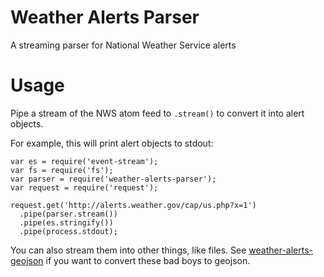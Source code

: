 Weather Alerts Parser
=====================

A streaming parser for National Weather Service alerts


Usage
=====

Pipe a stream of the NWS atom feed to `.stream()` to convert it into alert
objects.


For example, this will print alert objects to stdout:

```node
var es = require('event-stream');
var fs = require('fs');
var parser = require('weather-alerts-parser');
var request = require('request');

request.get('http://alerts.weather.gov/cap/us.php?x=1')
  .pipe(parser.stream())
  .pipe(es.stringify())
  .pipe(process.stdout);
```

You can also stream them into other things, like files. See
[weather-alerts-geojson](https://github.com/TNRIS/weather-alerts-geojson) if you
want to convert these bad boys to geojson.
